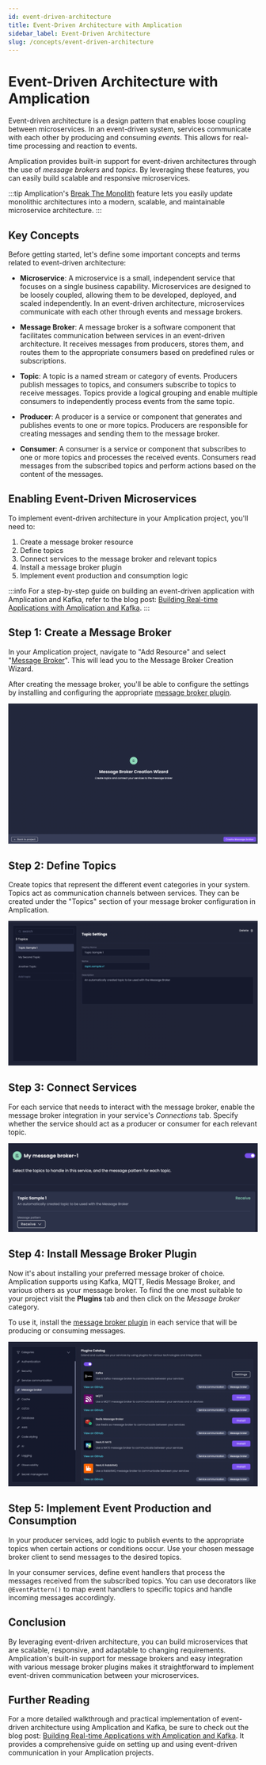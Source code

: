 ```yaml
---
id: event-driven-architecture
title: Event-Driven Architecture with Amplication
sidebar_label: Event-Driven Architecture
slug: /concepts/event-driven-architecture
---
```


# Event-Driven Architecture with Amplication

Event-driven architecture is a design pattern that enables loose coupling between microservices. In an event-driven system, services communicate with each other by producing and consuming _events_. This allows for real-time processing and reaction to events.

Amplication provides built-in support for event-driven architectures through the use of _message brokers_ and _topics_. By leveraging these features, you can easily build scalable and responsive microservices.

:::tip
Amplication's [Break The Monolith](/break-the-monolith) feature lets you easily update monolithic architectures into a modern, scalable, and maintainable microservice architecture.
:::

## Key Concepts

Before getting started, let's define some important concepts and terms related to event-driven architecture:

- **Microservice**: A microservice is a small, independent service that focuses on a single business capability. Microservices are designed to be loosely coupled, allowing them to be developed, deployed, and scaled independently. In an event-driven architecture, microservices communicate with each other through events and message brokers.

- **Message Broker**: A message broker is a software component that facilitates communication between services in an event-driven architecture. It receives messages from producers, stores them, and routes them to the appropriate consumers based on predefined rules or subscriptions.

- **Topic**: A topic is a named stream or category of events. Producers publish messages to topics, and consumers subscribe to topics to receive messages. Topics provide a logical grouping and enable multiple consumers to independently process events from the same topic.

- **Producer**: A producer is a service or component that generates and publishes events to one or more topics. Producers are responsible for creating messages and sending them to the message broker.

- **Consumer**: A consumer is a service or component that subscribes to one or more topics and processes the received events. Consumers read messages from the subscribed topics and perform actions based on the content of the messages.

## Enabling Event-Driven Microservices

To implement event-driven architecture in your Amplication project, you'll need to:

1. Create a message broker resource
2. Define topics
3. Connect services to the message broker and relevant topics
4. Install a message broker plugin
5. Implement event production and consumption logic

:::info
For a step-by-step guide on building an event-driven application with Amplication and Kafka, refer to the blog post: [Building Real-time Applications with Amplication and Kafka](https://amplication.com/blog/building-real-time-applications-with-amplication-and-kafka).
:::

## Step 1: Create a Message Broker

In your Amplication project, navigate to "Add Resource" and select "[Message Broker](/guides/message-broker)". This will lead you to the Message Broker Creation Wizard. 

After creating the message broker, you'll be able to configure the settings by installing and configuring the appropriate [message broker plugin](#supported-message-brokers).

![Message Broker Creation Wizard](./assets/message-broker-creation-wizard.png)

## Step 2: Define Topics

Create topics that represent the different event categories in your system. Topics act as communication channels between services. They can be created under the "Topics" section of your message broker configuration in Amplication.

![Message Broker Topics](./assets/message-broker-topics.png)

## Step 3: Connect Services

For each service that needs to interact with the message broker, enable the message broker integration in your service's _Connections_ tab. Specify whether the service should act as a producer or consumer for each relevant topic.

![Service Connections Tab](./assets/service-connections-tab.png)

## Step 4: Install Message Broker Plugin

Now it's about installing your preferred message broker of choice. Amplication supports using Kafka, MQTT, Redis Message Broker, and various others as your message broker. To find the one most suitable to your project visit the **Plugins** tab and then click on the _Message broker_ category.

To use it, install the [message broker plugin](/getting-started/plugins) in each service that will be producing or consuming messages.

![Message Broker Plugins](./assets/message-broker-plugins.png)

## Step 5: Implement Event Production and Consumption

In your producer services, add logic to publish events to the appropriate topics when certain actions or conditions occur. Use your chosen message broker client to send messages to the desired topics.

In your consumer services, define event handlers that process the messages received from the subscribed topics. You can use decorators like `@EventPattern()` to map event handlers to specific topics and handle incoming messages accordingly.

## Conclusion

By leveraging event-driven architecture, you can build microservices that are scalable, responsive, and adaptable to changing requirements. Amplication's built-in support for message brokers and easy integration with various message broker plugins makes it straightforward to implement event-driven communication between your microservices.

## Further Reading

For a more detailed walkthrough and practical implementation of event-driven architecture using Amplication and Kafka, be sure to check out the blog post: [Building Real-time Applications with Amplication and Kafka](https://amplication.com/blog/building-real-time-applications-with-amplication-and-kafka). It provides a comprehensive guide on setting up and using event-driven communication in your Amplication projects.